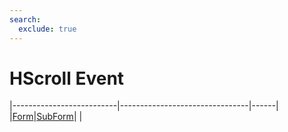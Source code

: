 ```yaml
---
search:
  exclude: true
---
```


<h1 class="heading"><span class="name">HScroll Event</span></h1>

|--------------------------|--------------------------------|------|
|[Form](../objects/form.md)|[SubForm](../objects/subform.md)|&nbsp;|

